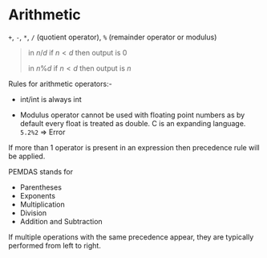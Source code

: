 # Arithmetic

`+`, `-`, `*`, `/` (quotient operator), `%` (remainder operator or modulus)

> in $n/d$ if $n< d$ then output is $0$
>
> in $n \% d$ if $n<d$ then output is $n$

Rules for arithmetic operators:-

- int/int is always int

- Modulus operator cannot be used with floating point numbers as by default every float is treated as double. C is an
  expanding language.  `5.2%2` => Error

If more than 1 operator is present in an expression then precedence rule will be applied.

PEMDAS stands for

- Parentheses
- Exponents
- Multiplication
- Division
- Addition and Subtraction

If multiple operations with the same precedence appear, they are typically performed from left to right.
